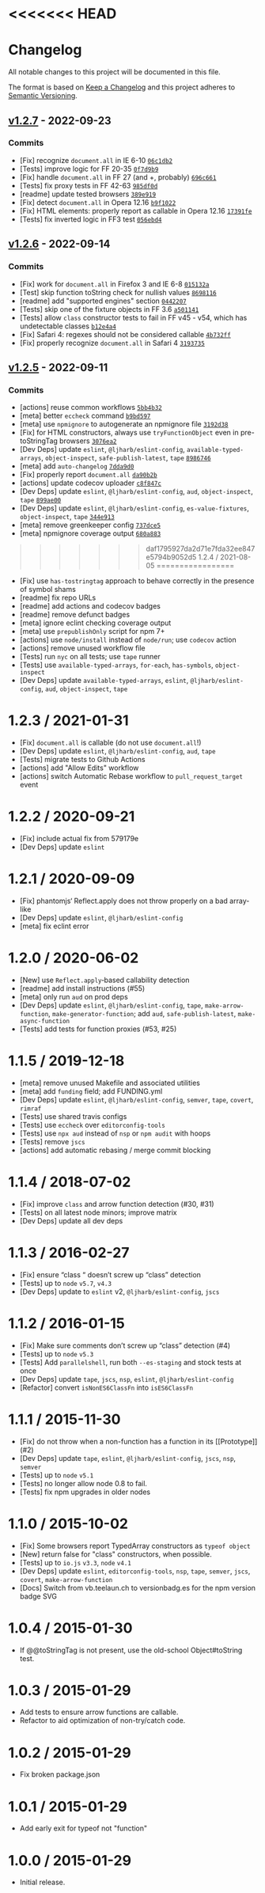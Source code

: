 <<<<<<< HEAD
=======
# Changelog

All notable changes to this project will be documented in this file.

The format is based on [Keep a Changelog](https://keepachangelog.com/en/1.0.0/)
and this project adheres to [Semantic Versioning](https://semver.org/spec/v2.0.0.html).

## [v1.2.7](https://github.com/inspect-js/is-callable/compare/v1.2.6...v1.2.7) - 2022-09-23

### Commits

- [Fix] recognize `document.all` in IE 6-10 [`06c1db2`](https://github.com/inspect-js/is-callable/commit/06c1db2b9b2e0f28428e1293eb572f8f93871ec7)
- [Tests] improve logic for FF 20-35 [`0f7d9b9`](https://github.com/inspect-js/is-callable/commit/0f7d9b9c7fe149ca87e71f0a125ade251a6a578c)
- [Fix] handle `document.all` in FF 27 (and +, probably) [`696c661`](https://github.com/inspect-js/is-callable/commit/696c661b8c0810c2d05ab172f1607f4e77ddf81e)
- [Tests] fix proxy tests in FF 42-63 [`985df0d`](https://github.com/inspect-js/is-callable/commit/985df0dd36f8cfe6f1993657b7c0f4cfc19dae30)
- [readme] update tested browsers [`389e919`](https://github.com/inspect-js/is-callable/commit/389e919493b1cb2010126b0411e5291bf76169bd)
- [Fix] detect `document.all` in Opera 12.16 [`b9f1022`](https://github.com/inspect-js/is-callable/commit/b9f1022b3d7e466b7f09080bd64c253caf644325)
- [Fix] HTML elements: properly report as callable in Opera 12.16 [`17391fe`](https://github.com/inspect-js/is-callable/commit/17391fe02b895777c4337be28dca3b364b743b34)
- [Tests] fix inverted logic in FF3 test [`056ebd4`](https://github.com/inspect-js/is-callable/commit/056ebd48790f46ca18ff5b12f51b44c08ccc3595)

## [v1.2.6](https://github.com/inspect-js/is-callable/compare/v1.2.5...v1.2.6) - 2022-09-14

### Commits

- [Fix] work for `document.all` in Firefox 3 and IE 6-8 [`015132a`](https://github.com/inspect-js/is-callable/commit/015132aaef886ec777b5b3593ef4ce461dd0c7d4)
- [Test] skip function toString check for nullish values [`8698116`](https://github.com/inspect-js/is-callable/commit/8698116f95eb59df8b48ec8e4585fc1cdd8cae9f)
- [readme] add "supported engines" section [`0442207`](https://github.com/inspect-js/is-callable/commit/0442207a89a1554d41ba36daf21862ef7ccbd500)
- [Tests] skip one of the fixture objects in FF 3.6 [`a501141`](https://github.com/inspect-js/is-callable/commit/a5011410bc6edb276c6ec8b47ce5c5d83c4bee15)
- [Tests] allow `class` constructor tests to fail in FF v45 - v54, which has undetectable classes [`b12e4a4`](https://github.com/inspect-js/is-callable/commit/b12e4a4d8c438678bd7710f9f896680150766b51)
- [Fix] Safari 4: regexes should not be considered callable [`4b732ff`](https://github.com/inspect-js/is-callable/commit/4b732ffa34346db3f0193ea4e46b7d4e637e6c82)
- [Fix] properly recognize `document.all` in Safari 4 [`3193735`](https://github.com/inspect-js/is-callable/commit/319373525dc4603346661641840cd9a3e0613136)

## [v1.2.5](https://github.com/inspect-js/is-callable/compare/v1.2.4...v1.2.5) - 2022-09-11

### Commits

- [actions] reuse common workflows [`5bb4b32`](https://github.com/inspect-js/is-callable/commit/5bb4b32dc93987328ab4f396601f751c4a7abd62)
- [meta] better `eccheck` command [`b9bd597`](https://github.com/inspect-js/is-callable/commit/b9bd597322b6e3a24c74c09881ca73e1d9f9f485)
- [meta] use `npmignore` to autogenerate an npmignore file [`3192d38`](https://github.com/inspect-js/is-callable/commit/3192d38527c7fc461d05d5aa93d47628e658bc45)
- [Fix] for HTML constructors, always use `tryFunctionObject` even in pre-toStringTag browsers [`3076ea2`](https://github.com/inspect-js/is-callable/commit/3076ea21d1f6ecc1cb711dcf1da08f257892c72b)
- [Dev Deps] update `eslint`, `@ljharb/eslint-config`, `available-typed-arrays`, `object-inspect`, `safe-publish-latest`, `tape` [`8986746`](https://github.com/inspect-js/is-callable/commit/89867464c42adc5cd375ee074a4574b0295442cb)
- [meta] add `auto-changelog` [`7dda9d0`](https://github.com/inspect-js/is-callable/commit/7dda9d04e670a69ae566c8fa596da4ff4371e615)
- [Fix] properly report `document.all` [`da90b2b`](https://github.com/inspect-js/is-callable/commit/da90b2b68dc4f33702c2e01ad07b4f89bcb60984)
- [actions] update codecov uploader [`c8f847c`](https://github.com/inspect-js/is-callable/commit/c8f847c90e04e54ff73c7cfae86e96e94990e324)
- [Dev Deps] update `eslint`, `@ljharb/eslint-config`, `aud`, `object-inspect`, `tape` [`899ae00`](https://github.com/inspect-js/is-callable/commit/899ae00b6abd10d81fc8bc7f02b345fd885d5f56)
- [Dev Deps] update `eslint`, `@ljharb/eslint-config`, `es-value-fixtures`, `object-inspect`, `tape` [`344e913`](https://github.com/inspect-js/is-callable/commit/344e913b149609bf741aa7345fa32dc0b90d8893)
- [meta] remove greenkeeper config [`737dce5`](https://github.com/inspect-js/is-callable/commit/737dce5590b1abb16183a63cb9d7d26920b3b394)
- [meta] npmignore coverage output [`680a883`](https://github.com/inspect-js/is-callable/commit/680a8839071bf36a419fe66e1ced7a3303c27b28)

<!-- auto-changelog-above -->
>>>>>>> daf1795927da2d71e7fda32ee847e5794b9052d5
1.2.4 / 2021-08-05
=================
  * [Fix] use `has-tostringtag` approach to behave correctly in the presence of symbol shams
  * [readme] fix repo URLs
  * [readme] add actions and codecov badges
  * [readme] remove defunct badges
  * [meta] ignore eclint checking coverage output
  * [meta] use `prepublishOnly` script for npm 7+
  * [actions] use `node/install` instead of `node/run`; use `codecov` action
  * [actions] remove unused workflow file
  * [Tests] run `nyc` on all tests; use `tape` runner
  * [Tests] use `available-typed-arrays`, `for-each`, `has-symbols`, `object-inspect`
  * [Dev Deps] update `available-typed-arrays`, `eslint`, `@ljharb/eslint-config`, `aud`, `object-inspect`, `tape`

1.2.3 / 2021-01-31
=================
  * [Fix] `document.all` is callable (do not use `document.all`!)
  * [Dev Deps] update `eslint`, `@ljharb/eslint-config`, `aud`, `tape`
  * [Tests] migrate tests to Github Actions
  * [actions] add "Allow Edits" workflow
  * [actions] switch Automatic Rebase workflow to `pull_request_target` event

1.2.2 / 2020-09-21
=================
  * [Fix] include actual fix from 579179e
  * [Dev Deps] update `eslint`

1.2.1 / 2020-09-09
=================
  * [Fix] phantomjs‘ Reflect.apply does not throw properly on a bad array-like
  * [Dev Deps] update `eslint`, `@ljharb/eslint-config`
  * [meta] fix eclint error

1.2.0 / 2020-06-02
=================
  * [New] use `Reflect.apply`‑based callability detection
  * [readme] add install instructions (#55)
  * [meta] only run `aud` on prod deps
  * [Dev Deps] update `eslint`, `@ljharb/eslint-config`, `tape`, `make-arrow-function`, `make-generator-function`; add `aud`, `safe-publish-latest`, `make-async-function`
  * [Tests] add tests for function proxies (#53, #25)

1.1.5 / 2019-12-18
=================
  * [meta] remove unused Makefile and associated utilities
  * [meta] add `funding` field; add FUNDING.yml
  * [Dev Deps] update `eslint`, `@ljharb/eslint-config`, `semver`, `tape`, `covert`, `rimraf`
  * [Tests] use shared travis configs
  * [Tests] use `eccheck` over `editorconfig-tools`
  * [Tests] use `npx aud` instead of `nsp` or `npm audit` with hoops
  * [Tests] remove `jscs`
  * [actions] add automatic rebasing / merge commit blocking

1.1.4 / 2018-07-02
=================
  * [Fix] improve `class` and arrow function detection (#30, #31)
  * [Tests] on all latest node minors; improve matrix
  * [Dev Deps] update all dev deps

1.1.3 / 2016-02-27
=================
  * [Fix] ensure “class “ doesn’t screw up “class” detection
  * [Tests] up to `node` `v5.7`, `v4.3`
  * [Dev Deps] update to `eslint` v2, `@ljharb/eslint-config`, `jscs`

1.1.2 / 2016-01-15
=================
  * [Fix] Make sure comments don’t screw up “class” detection (#4)
  * [Tests] up to `node` `v5.3`
  * [Tests] Add `parallelshell`, run both `--es-staging` and stock tests at once
  * [Dev Deps] update `tape`, `jscs`, `nsp`, `eslint`, `@ljharb/eslint-config`
  * [Refactor] convert `isNonES6ClassFn` into `isES6ClassFn`

1.1.1 / 2015-11-30
=================
  * [Fix] do not throw when a non-function has a function in its [[Prototype]] (#2)
  * [Dev Deps] update `tape`, `eslint`, `@ljharb/eslint-config`, `jscs`, `nsp`, `semver`
  * [Tests] up to `node` `v5.1`
  * [Tests] no longer allow node 0.8 to fail.
  * [Tests] fix npm upgrades in older nodes

1.1.0 / 2015-10-02
=================
  * [Fix] Some browsers report TypedArray constructors as `typeof object`
  * [New] return false for "class" constructors, when possible.
  * [Tests] up to `io.js` `v3.3`, `node` `v4.1`
  * [Dev Deps] update `eslint`, `editorconfig-tools`, `nsp`, `tape`, `semver`, `jscs`, `covert`, `make-arrow-function`
  * [Docs] Switch from vb.teelaun.ch to versionbadg.es for the npm version badge SVG

1.0.4 / 2015-01-30
=================
  * If @@toStringTag is not present, use the old-school Object#toString test.

1.0.3 / 2015-01-29
=================
  * Add tests to ensure arrow functions are callable.
  * Refactor to aid optimization of non-try/catch code.

1.0.2 / 2015-01-29
=================
  * Fix broken package.json

1.0.1 / 2015-01-29
=================
  * Add early exit for typeof not "function"

1.0.0 / 2015-01-29
=================
  * Initial release.
